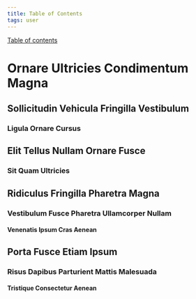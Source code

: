 ```yaml
---
title: Table of Contents
tags: user
---
```


<link rel="stylesheet" href="/assets/css/tablecon.css">
<script src="/assets/js/tablecont.js"/></script>

<div class="panel">
    <div id="test" class="test">
        <p><a class="button" href="javascript:(function(){var e=document.querySelectorAll('h1,h2,h3,h4,h5,h6');if(e.length){var t=document.createElement('div');t.style='background-color:white;border:1px solid black;color:black;display:inline-block;font-size:16px;left:0;line-height:1.5;max-height:calc(100% - 1em);margin:0.5em;max-width:calc(100% - 1em);overflow-y:scroll;padding:0.5em 1.6em 0.5em 1em;position:fixed;top:0;z-index:9999;';var n=document.createElement('button');n.style='background-color:#eee;border:none;cursor:pointer;font-weight:700;line-height:1.8;padding:0 0.6em;position:absolute;right:0;top:0;',n.type='button',n.textContent='x',n.onclick=function(e){this.parentNode.remove()},t.appendChild(n);var i=document.createElement('ol');i.style='list-style-position:inside;list-style-type:disc;margin:0;padding:0;';for(var o=0,l=e.length;l>o;o++){var r=e[o],a=parseInt(r.tagName.substring(1,2)),d='&ndash;'.repeat(a),c=r.tagName+': '+r.textContent,p=document.createElement('li');if(p.innerHTML=d,r.id){var m=document.createElement('a');m.style='color:#0043eb;text-decoration:underline;',m.innerHTML=c,m.href='#'+r.id,p.appendChild(m)}else p.innerHTML=p.innerHTML.concat(c);i.appendChild(p)}t.appendChild(i),document.body.appendChild(t);}})();">Table of contents</a></p>
    </div>
</div>
<div class="panel">
    <h1 id="header-1">Ornare Ultricies Condimentum Magna</h1>
    <h2 id="header-2">Sollicitudin Vehicula Fringilla Vestibulum</h2>
    <h3 id="header-3">Ligula Ornare Cursus</h3>
    <h2 id="">Elit Tellus Nullam Ornare Fusce</h2>
    <h3>Sit Quam Ultricies</h3>
    <h2>Ridiculus Fringilla Pharetra Magna</h2>
    <h3>Vestibulum Fusce Pharetra Ullamcorper Nullam</h3>
    <h4>Venenatis Ipsum Cras Aenean</h4>
    <h2>Porta Fusce Etiam Ipsum</h2>
    <h3>Risus Dapibus Parturient Mattis Malesuada</h3>
    <h4 id="header-4">Tristique Consectetur Aenean</h4>
</div>
